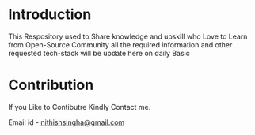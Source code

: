 # Introduction 

This Respository used to Share knowledge and upskill who Love to Learn from Open-Source Community all the required information and other requested tech-stack will be update here on daily Basic

# Contribution 

If you Like to Contibutre Kindly Contact me.

Email id - nithishsingha@gmail.com
